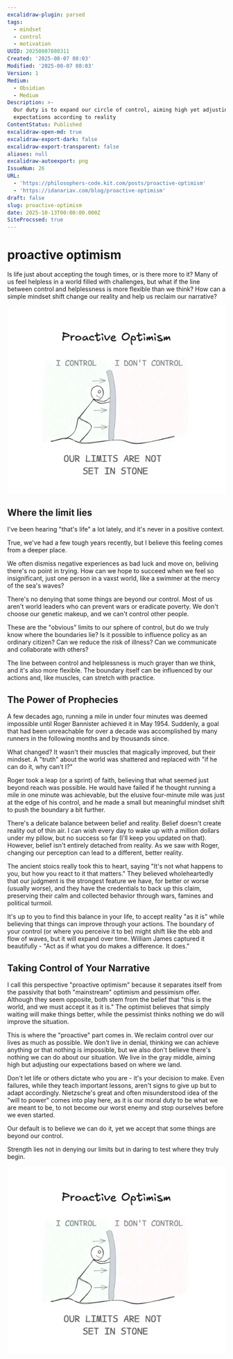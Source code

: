 ```yaml
---
excalidraw-plugin: parsed
tags:
  - mindset
  - control
  - motivation
UUID: 20250807080311
Created: '2025-08-07 08:03'
Modified: '2025-08-07 08:03'
Version: 1
Medium:
  - Obsidian
  - Medium
Description: >-
  Our duty is to expand our circle of control, aiming high yet adjusting our
  expectations according to reality
ContentStatus: Published
excalidraw-open-md: true
excalidraw-export-dark: false
excalidraw-export-transparent: false
aliases: null
excalidraw-autoexport: png
IssueNum: 26
URL:
  - 'https://philosophers-code.kit.com/posts/proactive-optimism'
  - 'https://idanariav.com/blog/proactive-optimism'
draft: false
slug: proactive-optimism
date: 2025-10-13T00:00:00.000Z
SiteProcssed: true
---
```



# proactive optimism

Is life just about accepting the tough times, or is there more to it? Many of us feel helpless in a world filled with challenges, but what if the line between control and helplessness is more flexible than we think? How can a simple mindset shift change our reality and help us reclaim our narrative? 

![proactive optimism (insight).webp](/posts/proactive-optimism-insight.webp)

<!-- truncate -->

## Where the limit lies

I've been hearing "that's life" a lot lately, and it's never in a positive context.

True, we've had a few tough years recently, but I believe this feeling comes from a deeper place.

We often dismiss negative experiences as bad luck and move on, beliving there's no point in trying. How can we hope to succeed when we feel so insignificant, just one person in a vaxst world, like a swimmer at the mercy of the sea's waves?

There's no denying that some things are beyond our control. Most of us aren't world leaders who can prevent wars or eradicate poverty. We don't choose our genetic makeup, and we can't control other people.

These are the "obvious" limits to our sphere of control, but do we truly know where the boundaries lie? Is it possible to influence policy as an ordinary citizen? Can we reduce the risk of illness? Can we communicate and collaborate with others?

The line between control and helplessness is much grayer than we think, and it's also more flexible. The boundary itself can be influenced by our actions and, like muscles, can stretch with practice.

## The Power of Prophecies

A few decades ago, running a mile in under four minutes was deemed impossible until Roger Bannister achieved it in May 1954. Suddenly, a goal that had been unreachable for over a decade was accomplished by many runners in the following months and by thousands since.

What changed? It wasn't their muscles that magically improved, but their mindset. A "truth" about the world was shattered and replaced with "if he can do it, why can't I?"

Roger took a leap (or a sprint) of faith, believing that what seemed just beyond reach was possible. He would have failed if he thought running a mile in one minute was achievable, but the elusive four-minute mile was just at the edge of his control, and he made a small but meaningful mindset shift to push the boundary a bit further.

There's a delicate balance between belief and reality. Belief doesn't create reality out of thin air. I can wish every day to wake up with a million dollars under my pillow, but no success so far (I'll keep you updated on that). However, belief isn't entirely detached from reality. As we saw with Roger, changing our perception can lead to a different, better reality. 

The ancient stoics really took this to heart, saying "It's not what happens to you, but how you react to it that matters." They believed wholeheartedly that our judgment is the strongest feature we have, for better or worse (usually worse), and they have the credentials to back up this claim, preserving their calm and collected behavior through wars, famines and political turmoil. 

It's up to you to find this balance in your life, to accept reality "as it is" while believing that things can improve through your actions. The boundary of your control (or where you perceive it to be) might shift like the ebb and flow of waves, but it will expand over time. William James captured it beautifully - "Act as if what you do makes a difference. It does."

## Taking Control of Your Narrative

I call this perspective "proactive optimism" because it separates itself from the passivity that both "mainstream" optimism and pessimism offer. Although they seem opposite, both stem from the belief that "this is the world, and we must accept it as it is." The optimist believes that simply waiting will make things better, while the pessimist thinks nothing we do will improve the situation.

This is where the "proactive" part comes in. We reclaim control over our lives as much as possible. We don't live in denial, thinking we can achieve anything or that nothing is impossible, but we also don't believe there's nothing we can do about our situation. We live in the gray middle, aiming high but adjusting our expectations based on where we land. 

Don't let life or others dictate who you are - it's your decision to make. Even failures, while they teach important lessons, aren't signs to give up but to adapt accordingly. Nietzsche's great and often misunderstood idea of the "will to power" comes into play here, as it is our moral duty to be what we are meant to be, to not become our worst enemy and stop ourselves before we even started.

Our default is to believe we can do it, yet we accept that some things are beyond our control.

Strength lies not in denying our limits but in daring to test where they truly begin.

![proactive optimism (insight).webp](/posts/proactive-optimism-insight.webp)
